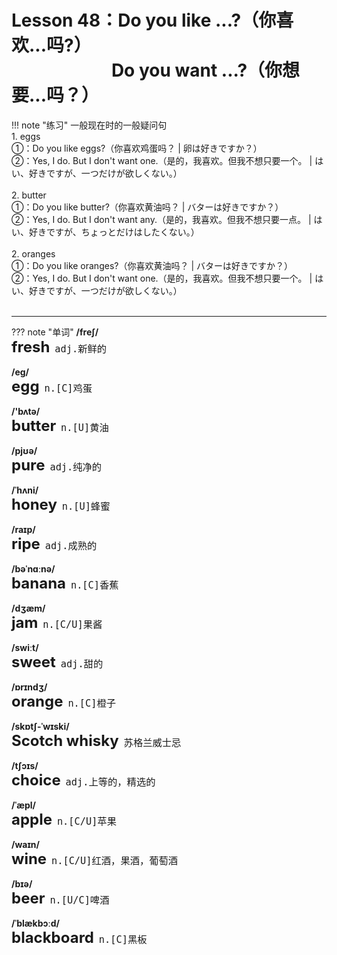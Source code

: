 # Lesson 48：Do you like ...?（你喜欢...吗?）<br>　　　　　&nbsp;&nbsp;&nbsp;Do you want ...?（你想要...吗？）


!!! note "练习"
    一般现在时的一般疑问句<br>
    1. eggs<br>
    ①：Do you like eggs?（你喜欢鸡蛋吗？ | 卵は好きですか？）<br>
    ②：Yes, I do. But I don't want one.（是的，我喜欢。但我不想只要一个。 | はい、好きですが、一つだけが欲しくない。）<br>
    <br>
    2. butter<br>
    ①：Do you like butter?（你喜欢黄油吗？ | バターは好きですか？）<br>
    ②：Yes, I do. But I don't want any.（是的，我喜欢。但我不想只要一点。 | はい、好きですが、ちょっとだけはしたくない。）<br>
    <br>
    2. oranges<br>
    ①：Do you like oranges?（你喜欢黄油吗？ | バターは好きですか？）<br>
    ②：Yes, I do. But I don't want one.（是的，我喜欢。但我不想只要一个。 | はい、好きですが、一つだけが欲しくない。）<br>
    <br>


---
??? note "单词"
    **/freʃ/**<br>
    <font size=5>**fresh**</font>&nbsp;&nbsp;<font size=4>`adj.新鲜的`</font><br>
    <br>
    **/eg/**<br>
    <font size=5>**egg**</font>&nbsp;&nbsp;<font size=4>`n.[C]鸡蛋`</font><br>
    <br>
    **/'bʌtə/**<br>
    <font size=5>**butter**</font>&nbsp;&nbsp;<font size=4>`n.[U]黄油`</font><br>
    <br>
    **/pjʊə/**<br>
    <font size=5>**pure**</font>&nbsp;&nbsp;<font size=4>`adj.纯净的`</font><br>
    <br>
    **/ˈhʌni/**<br>
    <font size=5>**honey**</font>&nbsp;&nbsp;<font size=4>`n.[U]蜂蜜`</font><br>
    <br>
    **/raɪp/**<br>
    <font size=5>**ripe**</font>&nbsp;&nbsp;<font size=4>`adj.成熟的`</font><br>
    <br>
    **/bəˈnɑːnə/**<br>
    <font size=5>**banana**</font>&nbsp;&nbsp;<font size=4>`n.[C]香蕉`</font><br>
    <br>
    **/dʒæm/**<br>
    <font size=5>**jam**</font>&nbsp;&nbsp;<font size=4>`n.[C/U]果酱`</font><br>
    <br>
    **/swiːt/**<br>
    <font size=5>**sweet**</font>&nbsp;&nbsp;<font size=4>`adj.甜的`</font><br>
    <br>
    **/ɒrɪndʒ/**<br>
    <font size=5>**orange**</font>&nbsp;&nbsp;<font size=4>`n.[C]橙子`</font><br>
    <br>
    **/skɒtʃ-ˈwɪski/**<br>
    <font size=5>**Scotch whisky**</font>&nbsp;&nbsp;<font size=4>`苏格兰威士忌`</font><br>
    <br>
    **/tʃɔɪs/**<br>
    <font size=5>**choice**</font>&nbsp;&nbsp;<font size=4>`adj.上等的，精选的`</font><br>
    <br>
    **/ˈæpl/**<br>
    <font size=5>**apple**</font>&nbsp;&nbsp;<font size=4>`n.[C/U]苹果`</font><br>
    <br>
    **/waɪn/**<br>
    <font size=5>**wine**</font>&nbsp;&nbsp;<font size=4>`n.[C/U]红酒，果酒，葡萄酒`</font><br>
    <br>
    **/bɪə/**<br>
    <font size=5>**beer**</font>&nbsp;&nbsp;<font size=4>`n.[U/C]啤酒`</font><br>
    <br>
    **/ˈblækbɔːd/**<br>
    <font size=5>**blackboard**</font>&nbsp;&nbsp;<font size=4>`n.[C]黑板`</font><br>
    <br>




